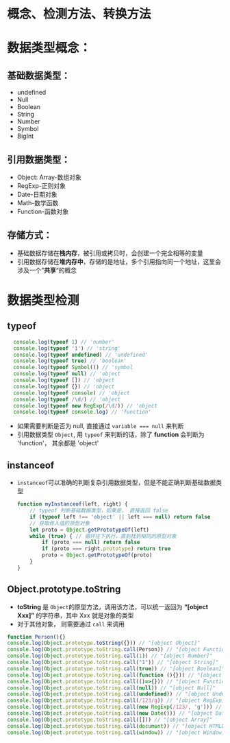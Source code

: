 # 概念、检测方法、转换方法
# 数据类型概念：

 ## 基础数据类型：
- undefined
- Null
- Boolean
- String
- Number
- Symbol
- BigInt 
## 引用数据类型：
- Object: Array-数组对象
- RegExp-正则对象
- Date-日期对象
- Math-数学函数
- Function-函数对象
## 存储方式：
- 基础数据存储在**栈内存**，被引用或拷贝时，会创建一个完全相等的变量
- 引用数据存储在**堆内存中**，存储的是地址，多个引用指向同一个地址，这里会涉及一个”**共享**“的概念

# 数据类型检测

## typeof
```js
  console.log(typeof 1) // 'number'
  console.log(typeof '1') // 'string'
  console.log(typeof undefined) // 'undefined'
  console.log(typeof true) // 'boolean'
  console.log(typeof Symbol()) // 'symbol
  console.log(typeof null) // 'object
  console.log(typeof []) // 'object
  console.log(typeof {}) // 'object
  console.log(typeof console) // 'object
  console.log(typeof /\d/) // 'object
  console.log(typeof new RegExp(/\d/)) // 'object
  console.log(typeof console.log) // 'function'
```

- 如果需要判断是否为 null, 直接通过 `variable === null` 来判断
- 引用数据类型 `Object`, 用 `typeof` 来判断的话，除了 **function** 会判断为 'function'， 其余都是 'object'

## instanceof
- `instanceof`可以准确的判断复杂引用数据类型，但是不能正确判断基础数据类型
    ```js
    function myInstanceof(left, right) {
        // typeof 判断基础数据类型，如果是， 直接返回 false
        if (typeof left !== 'object' || left === null) return false
        // 获取传入值的原型对象
        let proto = Object.getPrototypeOf(left)
        while (true) { // 循环往下执行，直到找到相同的原型对象
            if (proto === null) return false
            if (proto === right.prototype) return true
            proto = Object.getPrototypeOf(proto)
        }
    }
    ```

## Object.prototype.toString
- **toString** 是 `Object`的原型方法，调用该方法，可以统一返回为 **“[object Xxx]”** 的字符串，其中 Xxx 就是对象的类型
- 对于其他对象， 则需要通过 `call` 来调用
```js
function Person(){}
console.log(Object.prototype.toString({})) // "[object Object]"
console.log(Object.prototype.toString.call(Person)) // "[object Function]"
console.log(Object.prototype.toString.call(1)) // "[object Number]"
console.log(Object.prototype.toString.call("1")) // "[object String]"
console.log(Object.prototype.toString.call(true)) // "[object Boolean]"
console.log(Object.prototype.toString.call(function (){})) // "[object Function]"
console.log(Object.prototype.toString.call(()=>{})) // "[object Function]"
console.log(Object.prototype.toString.call(null)) // "[object Null]"
console.log(Object.prototype.toString.call(undefined)) // "[object Undefined]"
console.log(Object.prototype.toString.call(/123/g)) // "[object RegExp]"
console.log(Object.prototype.toString.call(new RegExp(/123/, 'g'))) // "[object RegExp]"
console.log(Object.prototype.toString.call(new Date())) // "[object Date]"
console.log(Object.prototype.toString.call([])) // "[object Array]"
console.log(Object.prototype.toString.call(document)) // "[object HTMLDocument]"
console.log(Object.prototype.toString.call(window)) // "[object Window]"
```
